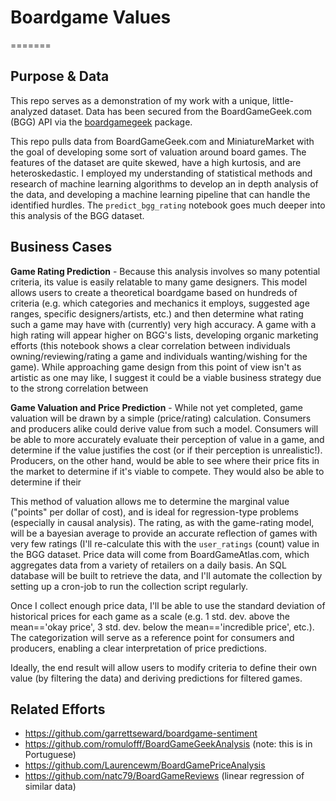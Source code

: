 # Boardgame Values
=======

## __Purpose & Data__
This repo serves as a demonstration of my work with a unique, little-analyzed dataset.  Data has been secured from the BoardGameGeek.com (BGG) API via the [boardgamegeek](https://pypi.org/project/boardgamegeek/) package.

This repo pulls data from BoardGameGeek.com and MiniatureMarket with the goal of developing some sort of valuation around board games.  The features of the dataset are quite skewed, have a high kurtosis, and are heteroskedastic.  I employed my understanding of statistical methods and research of machine learning algorithms to develop an in depth analysis of the data, and developing a machine learning pipeline that can handle the identified hurdles.  The `predict_bgg_rating` notebook goes much deeper into this analysis of the BGG dataset.

## __Business Cases__
__Game Rating Prediction__ - Because this analysis involves so many potential criteria, its value is easily relatable to many game designers.  This model allows users to create a theoretical boardgame based on hundreds of criteria (e.g. which categories and mechanics it employs, suggested age ranges, specific designers/artists, etc.) and then determine what rating such a game may have with (currently) very high accuracy.  A game with a high rating will appear higher on BGG's lists, developing organic marketing efforts (this notebook shows a clear correlation between individuals owning/reviewing/rating a game and individuals wanting/wishing for the game).  While approaching game design from this point of view isn't as artistic as one may like, I suggest it could be a viable business strategy due to the strong correlation between

__Game Valuation and Price Prediction__ - 
While not yet completed, game valuation will be drawn by a simple (price/rating) calculation.  Consumers and producers alike could derive value from such a model.  Consumers will be able to more accurately evaluate their perception of value in a game, and determine if the value justifies the cost (or if their perception is unrealistic!). Producers, on the other hand, would be able to see where their price fits in the market to determine if it's viable to compete.  They would also be able to determine if their 

This method of valuation allows me to determine the marginal value ("points" per dollar of cost), and is ideal for regression-type problems (especially in causal analysis).  The rating, as with the game-rating model, will be a bayesian average to provide an accurate reflection of games with very few ratings (I'll re-calculate this with the `user_ratings` (count) value in the BGG dataset.  Price data will come from BoardGameAtlas.com, which aggregates data from a variety of retailers on a daily basis.  An SQL database will be built to retrieve the data, and I'll automate the collection by setting up a cron-job to run the collection script regularly.

Once I collect enough price data, I'll be able to use the standard deviation of historical prices for each game as a scale (e.g. 1 std. dev. above the mean=='okay price', 3 std. dev. below the mean=='incredible price', etc.).  The categorization will serve as a reference point for consumers and producers, enabling a clear interpretation of price predictions.

Ideally, the end result will allow users to modify criteria to define their own value (by filtering the data) and deriving predictions for filtered games.

## __Related Efforts__
* https://github.com/garrettseward/boardgame-sentiment
* https://github.com/romulofff/BoardGameGeekAnalysis (note: this is in Portuguese)
* https://github.com/Laurencewm/BoardGamePriceAnalysis
* https://github.com/natc79/BoardGameReviews (linear regression of similar data)
